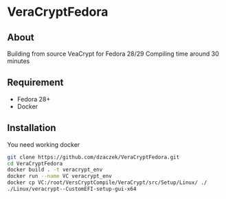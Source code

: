 # VeraCryptFedora
## About
Building from source VeaCrypt for Fedora 28/29 
Compiling time around 30 minutes 

## Requirement
- Fedora 28+
- Docker

## Installation
You need working docker 

```sh
git clone https://github.com/dzaczek/VeraCryptFedora.git
cd VeraCryptFedora
docker build . -t veracrypt_env
docker run --name VC veracrypt_env
docker cp VC:/root/VersCryptCompile/VeraCrypt/src/Setup/Linux/ ./
./Linux/veracrypt--CustomEFI-setup-gui-x64
```


